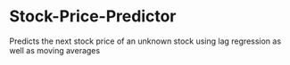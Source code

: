 # Stock-Price-Predictor
Predicts the next stock price of an unknown stock using lag regression as well as moving averages
